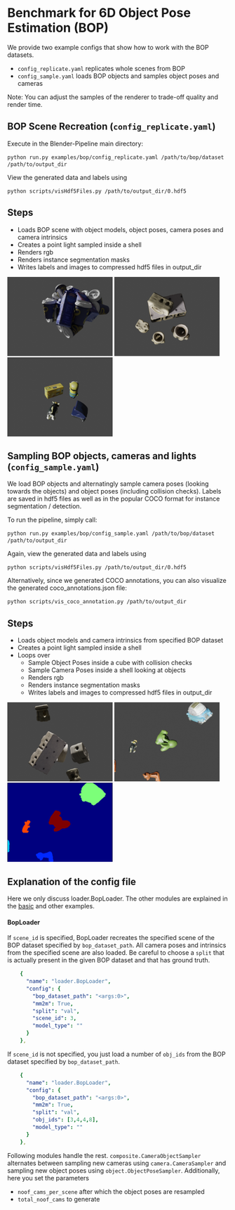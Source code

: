 # Benchmark for 6D Object Pose Estimation (BOP)

We provide two example configs that show how to work with the BOP datasets. 

- ```config_replicate.yaml``` replicates whole scenes from BOP
- ```config_sample.yaml``` loads BOP objects and samples object poses and cameras

Note: You can adjust the samples of the renderer to trade-off quality and render time.

## BOP Scene Recreation (```config_replicate.yaml```)

Execute in the Blender-Pipeline main directory:

```
python run.py examples/bop/config_replicate.yaml /path/to/bop/dataset /path/to/output_dir
```

View the generated data and labels using

```
python scripts/visHdf5Files.py /path/to/output_dir/0.hdf5
```
## Steps

* Loads BOP scene with object models, object poses, camera poses and camera intrinsics
* Creates a point light sampled inside a shell
* Renders rgb
* Renders instance segmentation masks
* Writes labels and images to compressed hdf5 files in output_dir

<img src=icbin.png width="240" height="180"> 
<img src=tless.png width="240" height="180"> 
<img src=hb.png width="240" height="180"> 


## Sampling BOP objects, cameras and lights (```config_sample.yaml```)

We load BOP objects and alternatingly sample camera poses (looking towards the objects) and object poses (including collision checks). Labels are saved in hdf5 files as well as in the popular COCO format for instance segmentation / detection.

To run the pipeline, simply call:

```
python run.py examples/bop/config_sample.yaml /path/to/bop/dataset /path/to/output_dir
```

Again, view the generated data and labels using

```
python scripts/visHdf5Files.py /path/to/output_dir/0.hdf5
```

Alternatively, since we generated COCO annotations, you can also visualize the generated coco_annotations.json file:
```
python scripts/vis_coco_annotation.py /path/to/output_dir
``` 

## Steps

* Loads object models and camera intrinsics from specified BOP dataset
* Creates a point light sampled inside a shell
* Loops over
    * Sample Object Poses inside a cube with collision checks
    * Sample Camera Poses inside a shell looking at objects
    * Renders rgb
    * Renders instance segmentation masks
    * Writes labels and images to compressed hdf5 files in output_dir

<img src=tless_sample.png width="240" height="180">
<img src=hb_sample.png width="240" height="180">
<img src=hb_sample_inst.png width="240" height="180">

## Explanation of the config file

Here we only discuss loader.BopLoader. The other modules are explained in the [basic](../basic/README.md) and other examples.

#### BopLoader

If `scene_id` is specified, BopLoader recreates the specified scene of the BOP dataset specified by `bop_dataset_path`. All camera poses and intrinsics from the specified scene are also loaded. Be careful to choose a `split` that is actually present in the given BOP dataset and that has ground truth.

```yaml
    {
      "name": "loader.BopLoader",
      "config": {
        "bop_dataset_path": "<args:0>",
        "mm2m": True,
        "split": "val",
        "scene_id": 3,
        "model_type": ""
      }
    },
```

If `scene_id` is not specified, you just load a number of `obj_ids` from the BOP dataset specified by `bop_dataset_path`. 
```yaml
    {
      "name": "loader.BopLoader",
      "config": {
        "bop_dataset_path": "<args:0>",
        "mm2m": True,
        "split": "val",
        "obj_ids": [3,4,4,8],
        "model_type": ""
      }
    },
```

Following modules handle the rest. `composite.CameraObjectSampler` alternates between sampling new cameras using `camera.CameraSampler` and sampling new object poses using `object.ObjectPoseSampler`. Additionally, here you set the parameters

- `noof_cams_per_scene` after which the object poses are resampled
- `total_noof_cams` to generate